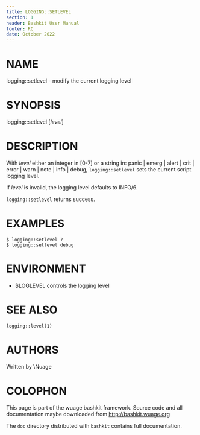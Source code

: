 ```yaml
---
title: LOGGING::SETLEVEL
section: 1
header: Bashkit User Manual
footer: RC
date: October 2022
---
```


# NAME

logging::setlevel - modify the current logging level

# SYNOPSIS

logging::setlevel [*level*]

# DESCRIPTION

With *level* either an integer in [0-7] or a string in:
  panic | emerg | alert | crit | error | warn | note | info | debug,
`logging::setlevel` sets the current script logging level.

If *level* is invalid, the logging level defaults to INFO/6.

`logging::setlevel` returns success.

# EXAMPLES

    $ logging::setlevel 7
    $ logging::setlevel debug

# ENVIRONMENT

- $LOGLEVEL controls the logging level

# SEE ALSO

`logging::level(1)`

# AUTHORS
Written by \\Nuage

# COLOPHON
This page is part of the wuage bashkit framework. Source code and all
documentation maybe downloaded from <http://bashkit.wuage.org>

The `doc` directory distributed with `bashkit` contains full documentation.
